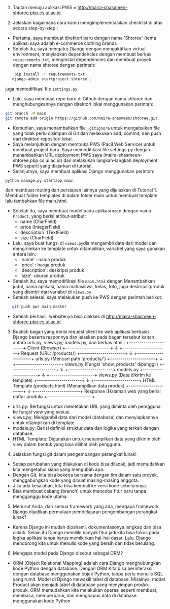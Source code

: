 1. Tautan menuju aplikasi PWS = http://maira-shasmeen-shtoree.pbp.cs.ui.ac.id

2. Jelaskan bagaimana cara kamu mengimplementasikan checklist di atas secara step-by-step :
- Pertama, saya membuat direktori baru dengan nama 'Shtoree' (tema aplikasi saya adalah e-commerce clothing brand).
- Setelah itu, saya mengatur Django dengan mengaktifkan virtual environment, menyiapkan dependencies dengan membuat berkas `requirements.txt`, menginstal dependencies dan membuat proyek dengan nama shtoree dengan perintah: 
```bash
    pip install -r requirements.txt
   django-admin startproject shtoree .
```
juga memodifikasi file `settings.py`.
- Lalu, saya membuat repo baru di Github dengan nama shtoree dan menghubungkannya dengan direktori lokal menggunakan perintah:
```bash
git branch -M main
git remote add origin https://github.com/maira-shasmeen/shtoree.git
```
- Kemudian, saya menambahkan file `.gitignore` untuk mengabaikan file yang tidak perlu disimpan di Git dan melakukan add, commit, dan push dari direktori repositori lokal.
- Saya melanjutkan dengan membuka PWS (Pacil Web Service) untuk membuat project baru. Saya memodifikasi file settings.py dengan menambahkan URL deployment PWS saya (maira-shasmeen-shtoree.pbp.cs.ui.ac.id) dan melakukan langkah-langkah deployment PWS seperti yang diajarkan di tutorial.
- Selanjutnya, saya membuat aplikasi Django menggunakan perintah:
```bash
python manage.py startapp main
```
dan membuat routing dan persiapan lainnya yang dijelaskan di Tutorial 1. Membuat folder templates di dalam folder main untuk membuat template lalu tambahkan file main.html.
- Setelah itu, saya membuat model pada aplikasi `main` dengan nama `Product`, yang berisi atribut-atribut:
   - name (CharField)
   - price (IntegerField)
   - description` (TextField)
   - size (CharField)
- Lalu, saya buat fungsi di `views.py`dia mengambil data dari model dan mengirimkan ke template untuk ditampilkan, variabel yang saya gunakan antara lain:
    - 'name' : nama produk
    - 'price' : harga produk
    - 'description': deskripsi produk
    - 'size': ukuran produk
- Setelah itu, saya memodifikasi file `main.html` dengan Menambahkan judul, nama aplikasi, nama mahasiswa, kelas, foto, juga deskripsi produk yang diambil dari variabel di `views.py`.
- Setelah selesai, saya melakukan push ke PWS dengan perintah berikut:
```bash
   git push pws main:master
```
- Setelah berhasil, websitenya bisa diakses di http://maira-shasmeen-shtoree.pbp.cs.ui.ac.id


3. Buatlah bagan yang berisi request client ke web aplikasi berbasis Django beserta responnya dan jelaskan pada bagan tersebut kaitan antara urls.py, views.py, models.py, dan berkas html :
+----------------------+
Client (Browser)
+----------------------+
↓
+----------------------+
Request (URL: /products/)
+----------------------+
↓
+----------------------+
urls.py (Mencari path 'products/')
+----------------------+
↓
+----------------------+
views.py (Fungsi 'show_products' dipanggil)
+----------------------+
↓
+----------------------+
models.py
+----------------------+
↓
+----------------------+
views.py (Data dikirim ke template)
+----------------------+
↓
+----------------------+
HTML Template (products.html) (Menampilkan data produk)
+----------------------+
↓
+----------------------+
Response (Halaman web yang berisi daftar produk)
+----------------------+
- urls.py: Berfungsi untuk memetakan URL yang diminta oleh pemgguna ke fungsi view yang sesuai.
- views.py: Mengambil data dari model (database) dan menyiapkannya untuk ditampilkan di template.
- models.py: Berisi definisi struktur data dan logika yang terkait dengan database.
- HTML Template: Digunakan untuk menampilkan data yang dikirim oleh view dalam bentuk yang bisa dilihat oleh pengguna.

4. Jelaskan fungsi git dalam pengembangan perangkat lunak!
- Setiap perubahan yang dilakukan di kode bisa dilacak, jadi memudahkan kita mengetahui siapa yang mengubah apa.
- Dengan Git, kita bisa bekerja bersama dengan tim dalam satu proyek, menggabungkan kode yang dibuat masing-masing anggota.
- Jika ada kesalahan, kita bisa kembali ke versi kode sebelumnya.
- Bisa membuat cabang (branch) untuk mencoba fitur baru tanpa mengganggu kode utama.

5. Menurut Anda, dari semua framework yang ada, mengapa framework Django dijadikan permulaan pembelajaran pengembangan perangkat lunak?
- Karena Django ini mudah dipahami, dokumentasonya lengkap dan bisa diikuti. Selain itu Django memiliki banyak fitur jadi kita bisa fokus pada logika aplikasi tanpa harus memikirkan hal-hal dasar. Lalu, Django mendorong kita untuk menulis kode yang bersih dan tidak berulang.

6. Mengapa model pada Django disebut sebagai ORM?
- ORM (Object Relational Mapping) adalah cara Django menghubungkan kode Python dengan database. Dengan ORM Kita bisa berinteraksi dengan database menggunakan objek Python, tanpa perlu menulis SQL yang rumit. Model di Django mewakili tabel di database. Misalnya, model Product akan menjadi tabel di database yang menyimpan produk-produk. ORM memudahkan kita melakukan operasi seperti membuat, membaca, memperbarui, dan menghapus data di database menggunakan kode Python